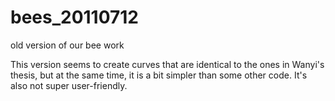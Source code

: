 bees_20110712
=============

old version of our bee work

This version seems to create curves that are identical to the ones in Wanyi's thesis, but
at the same time, it is a bit simpler than some other code.
It's also not super user-friendly.
